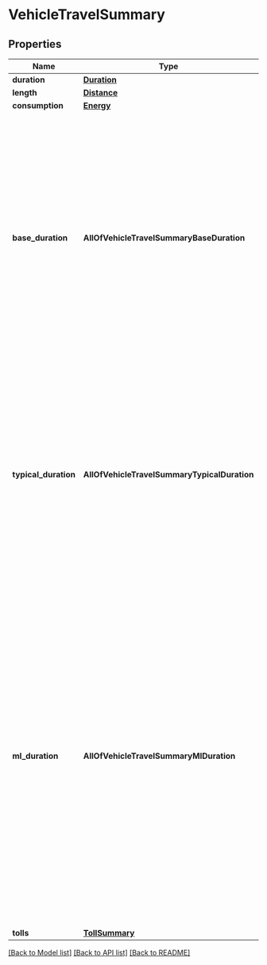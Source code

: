 # VehicleTravelSummary

## Properties
Name | Type | Description | Notes
------------ | ------------- | ------------- | -------------
**duration** | [**Duration**](Duration.md) |  | 
**length** | [**Distance**](Distance.md) |  | 
**consumption** | [**Energy**](Energy.md) |  | [optional] 
**base_duration** | **AllOfVehicleTravelSummaryBaseDuration** | Duration (in seconds) ignoring time-aware information.  In particular, dynamic traffic information is not taken into account. Only average free-flow speeds based on historical traffic are used to calculate this duration.  The &#x60;baseDuration&#x60; can also be understood as the best possible duration.  | [optional] 
**typical_duration** | **AllOfVehicleTravelSummaryTypicalDuration** | Duration (in seconds) under typical traffic conditions.  In particular, dynamic traffic information is not taken into account. Instead, speeds that are typical for the given time of day/day of week based on historical traffic are used to calculate this duration.  | [optional] 
**ml_duration** | **AllOfVehicleTravelSummaryMlDuration** | Duration (in seconds) based on the region-specific machine learning model.  &#x60;mlDuration&#x60; is calculated for each route section of the route. If a section of the route is not supported, &#x60;mlDuration&#x60; is not present in the summary of that section and a notice with the reason is provided. &#x60;mlDuration&#x60; is only calculated for the entire section. The sum of span durations is not equivalent to &#x60;mlDuration&#x60;.  | [optional] 
**tolls** | [**TollSummary**](TollSummary.md) |  | [optional] 

[[Back to Model list]](../README.md#documentation-for-models) [[Back to API list]](../README.md#documentation-for-api-endpoints) [[Back to README]](../README.md)

